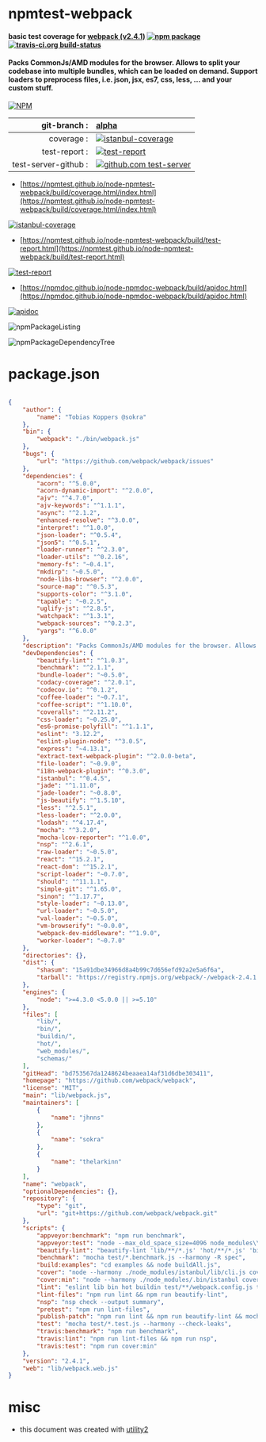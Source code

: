 # npmtest-webpack

#### basic test coverage for  [webpack (v2.4.1)](https://github.com/webpack/webpack)  [![npm package](https://img.shields.io/npm/v/npmtest-webpack.svg?style=flat-square)](https://www.npmjs.org/package/npmtest-webpack) [![travis-ci.org build-status](https://api.travis-ci.org/npmtest/node-npmtest-webpack.svg)](https://travis-ci.org/npmtest/node-npmtest-webpack)

#### Packs CommonJs/AMD modules for the browser. Allows to split your codebase into multiple bundles, which can be loaded on demand. Support loaders to preprocess files, i.e. json, jsx, es7, css, less, ... and your custom stuff.

[![NPM](https://nodei.co/npm/webpack.png?downloads=true&downloadRank=true&stars=true)](https://www.npmjs.com/package/webpack)

| git-branch : | [alpha](https://github.com/npmtest/node-npmtest-webpack/tree/alpha)|
|--:|:--|
| coverage : | [![istanbul-coverage](https://npmtest.github.io/node-npmtest-webpack/build/coverage.badge.svg)](https://npmtest.github.io/node-npmtest-webpack/build/coverage.html/index.html)|
| test-report : | [![test-report](https://npmtest.github.io/node-npmtest-webpack/build/test-report.badge.svg)](https://npmtest.github.io/node-npmtest-webpack/build/test-report.html)|
| test-server-github : | [![github.com test-server](https://npmtest.github.io/node-npmtest-webpack/GitHub-Mark-32px.png)](https://npmtest.github.io/node-npmtest-webpack/build/app/index.html) | | build-artifacts : | [![build-artifacts](https://npmtest.github.io/node-npmtest-webpack/glyphicons_144_folder_open.png)](https://github.com/npmtest/node-npmtest-webpack/tree/gh-pages/build)|

- [https://npmtest.github.io/node-npmtest-webpack/build/coverage.html/index.html](https://npmtest.github.io/node-npmtest-webpack/build/coverage.html/index.html)

[![istanbul-coverage](https://npmtest.github.io/node-npmtest-webpack/build/screenCapture.buildCi.browser.%252Ftmp%252Fbuild%252Fcoverage.lib.html.png)](https://npmtest.github.io/node-npmtest-webpack/build/coverage.html/index.html)

- [https://npmtest.github.io/node-npmtest-webpack/build/test-report.html](https://npmtest.github.io/node-npmtest-webpack/build/test-report.html)

[![test-report](https://npmtest.github.io/node-npmtest-webpack/build/screenCapture.buildCi.browser.%252Ftmp%252Fbuild%252Ftest-report.html.png)](https://npmtest.github.io/node-npmtest-webpack/build/test-report.html)

- [https://npmdoc.github.io/node-npmdoc-webpack/build/apidoc.html](https://npmdoc.github.io/node-npmdoc-webpack/build/apidoc.html)

[![apidoc](https://npmdoc.github.io/node-npmdoc-webpack/build/screenCapture.buildCi.browser.%252Ftmp%252Fbuild%252Fapidoc.html.png)](https://npmdoc.github.io/node-npmdoc-webpack/build/apidoc.html)

![npmPackageListing](https://npmtest.github.io/node-npmtest-webpack/build/screenCapture.npmPackageListing.svg)

![npmPackageDependencyTree](https://npmtest.github.io/node-npmtest-webpack/build/screenCapture.npmPackageDependencyTree.svg)



# package.json

```json

{
    "author": {
        "name": "Tobias Koppers @sokra"
    },
    "bin": {
        "webpack": "./bin/webpack.js"
    },
    "bugs": {
        "url": "https://github.com/webpack/webpack/issues"
    },
    "dependencies": {
        "acorn": "^5.0.0",
        "acorn-dynamic-import": "^2.0.0",
        "ajv": "^4.7.0",
        "ajv-keywords": "^1.1.1",
        "async": "^2.1.2",
        "enhanced-resolve": "^3.0.0",
        "interpret": "^1.0.0",
        "json-loader": "^0.5.4",
        "json5": "^0.5.1",
        "loader-runner": "^2.3.0",
        "loader-utils": "^0.2.16",
        "memory-fs": "~0.4.1",
        "mkdirp": "~0.5.0",
        "node-libs-browser": "^2.0.0",
        "source-map": "^0.5.3",
        "supports-color": "^3.1.0",
        "tapable": "~0.2.5",
        "uglify-js": "^2.8.5",
        "watchpack": "^1.3.1",
        "webpack-sources": "^0.2.3",
        "yargs": "^6.0.0"
    },
    "description": "Packs CommonJs/AMD modules for the browser. Allows to split your codebase into multiple bundles, which can be loaded on demand. Support loaders to preprocess files, i.e. json, jsx, es7, css, less, ... and your custom stuff.",
    "devDependencies": {
        "beautify-lint": "^1.0.3",
        "benchmark": "^2.1.1",
        "bundle-loader": "~0.5.0",
        "codacy-coverage": "^2.0.1",
        "codecov.io": "^0.1.2",
        "coffee-loader": "~0.7.1",
        "coffee-script": "^1.10.0",
        "coveralls": "^2.11.2",
        "css-loader": "~0.25.0",
        "es6-promise-polyfill": "^1.1.1",
        "eslint": "3.12.2",
        "eslint-plugin-node": "^3.0.5",
        "express": "~4.13.1",
        "extract-text-webpack-plugin": "^2.0.0-beta",
        "file-loader": "~0.9.0",
        "i18n-webpack-plugin": "^0.3.0",
        "istanbul": "^0.4.5",
        "jade": "^1.11.0",
        "jade-loader": "~0.8.0",
        "js-beautify": "^1.5.10",
        "less": "^2.5.1",
        "less-loader": "^2.0.0",
        "lodash": "^4.17.4",
        "mocha": "^3.2.0",
        "mocha-lcov-reporter": "^1.0.0",
        "nsp": "^2.6.1",
        "raw-loader": "~0.5.0",
        "react": "^15.2.1",
        "react-dom": "^15.2.1",
        "script-loader": "~0.7.0",
        "should": "^11.1.1",
        "simple-git": "^1.65.0",
        "sinon": "^1.17.7",
        "style-loader": "~0.13.0",
        "url-loader": "~0.5.0",
        "val-loader": "~0.5.0",
        "vm-browserify": "~0.0.0",
        "webpack-dev-middleware": "^1.9.0",
        "worker-loader": "~0.7.0"
    },
    "directories": {},
    "dist": {
        "shasum": "15a91dbe34966d8a4b99c7d656efd92a2e5a6f6a",
        "tarball": "https://registry.npmjs.org/webpack/-/webpack-2.4.1.tgz"
    },
    "engines": {
        "node": ">=4.3.0 <5.0.0 || >=5.10"
    },
    "files": [
        "lib/",
        "bin/",
        "buildin/",
        "hot/",
        "web_modules/",
        "schemas/"
    ],
    "gitHead": "bd753567da1248624beaaea14af31d6dbe303411",
    "homepage": "https://github.com/webpack/webpack",
    "license": "MIT",
    "main": "lib/webpack.js",
    "maintainers": [
        {
            "name": "jhnns"
        },
        {
            "name": "sokra"
        },
        {
            "name": "thelarkinn"
        }
    ],
    "name": "webpack",
    "optionalDependencies": {},
    "repository": {
        "type": "git",
        "url": "git+https://github.com/webpack/webpack.git"
    },
    "scripts": {
        "appveyor:benchmark": "npm run benchmark",
        "appveyor:test": "node --max_old_space_size=4096 node_modules\\mocha\\bin\\mocha --harmony test/*.test.js",
        "beautify-lint": "beautify-lint 'lib/**/*.js' 'hot/**/*.js' 'bin/**/*.js' 'benchmark/*.js' 'test/*.js'",
        "benchmark": "mocha test/*.benchmark.js --harmony -R spec",
        "build:examples": "cd examples && node buildAll.js",
        "cover": "node --harmony ./node_modules/istanbul/lib/cli.js cover -x '**/*.runtime.js' node_modules/mocha/bin/_mocha -- test/*.test.js",
        "cover:min": "node --harmony ./node_modules/.bin/istanbul cover -x '**/*.runtime.js' --report lcovonly node_modules/mocha/bin/_mocha -- test/*.test.js",
        "lint": "eslint lib bin hot buildin test/**/webpack.config.js test/binCases/**/test.js examples/**/webpack.config.js",
        "lint-files": "npm run lint && npm run beautify-lint",
        "nsp": "nsp check --output summary",
        "pretest": "npm run lint-files",
        "publish-patch": "npm run lint && npm run beautify-lint && mocha && npm version patch && git push && git push --tags && npm publish",
        "test": "mocha test/*.test.js --harmony --check-leaks",
        "travis:benchmark": "npm run benchmark",
        "travis:lint": "npm run lint-files && npm run nsp",
        "travis:test": "npm run cover:min"
    },
    "version": "2.4.1",
    "web": "lib/webpack.web.js"
}
```



# misc
- this document was created with [utility2](https://github.com/kaizhu256/node-utility2)
